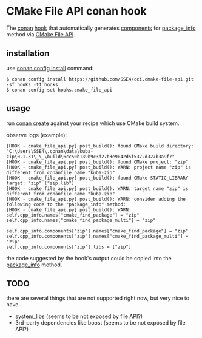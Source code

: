# CMake File API conan hook

The [conan](https://conan.io) [hook](https://docs.conan.io/en/latest/extending/hooks.html) that automatically generates [components](https://docs.conan.io/en/latest/creating_packages/package_information.html#using-components) for [package_info](https://docs.conan.io/en/latest/reference/conanfile/methods.html#package-info) method via [CMake File API](https://cmake.org/cmake/help/latest/manual/cmake-file-api.7.html).

## installation

use [conan config install](https://docs.conan.io/en/latest/reference/commands/consumer/config.html#conan-config-install) command:

```
$ conan config install https://github.com/SSE4/cci.cmake-file-api.git -sf hooks -tf hooks
$ conan config set hooks.cmake_file_api
```

## usage

run [conan create](https://docs.conan.io/en/latest/reference/commands/creator/create.html) against your recipe which use CMake build system.

observe logs (example):

```
[HOOK - cmake_file_api.py] post_build(): found CMake build directory: "C:\Users\SSE4\.conan\data\kuba-zip\0.1.31\_\_\build\6cc50b139b9c3d27b3e9042d5f5372d327b3a9f7"
[HOOK - cmake_file_api.py] post_build(): found CMake project: "zip"
[HOOK - cmake_file_api.py] post_build(): WARN: project name "zip" is different from conanfile name "kuba-zip"
[HOOK - cmake_file_api.py] post_build(): found CMake STATIC_LIBRARY target: "zip" ("zip.lib")
[HOOK - cmake_file_api.py] post_build(): WARN: target name "zip" is different from conanfile name "kuba-zip"
[HOOK - cmake_file_api.py] post_build(): WARN: consider adding the following code to the "package_info" method:
[HOOK - cmake_file_api.py] post_build(): WARN:
self.cpp_info.names["cmake_find_package"] = "zip"
self.cpp_info.names["cmake_find_package_multi"] = "zip"

self.cpp_info.components["zip"].names["cmake_find_package"] = "zip"
self.cpp_info.components["zip"].names["cmake_find_package_multi"] = "zip"
self.cpp_info.components["zip"].libs = ["zip"]
```

the code suggested by the hook's output could be copied into the [package_info](https://docs.conan.io/en/latest/reference/conanfile/methods.html#package-info) method.

## TODO

there are several things that are not supported right now, but very nice to have...

- system_libs (seems to be not exposed by file API?)
- 3rd-party dependencies like boost (seems to be not exposed by file API?)
